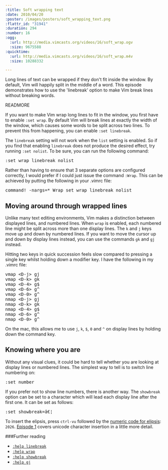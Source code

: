 ```yaml
--- 
:title: Soft wrapping text
:date: 2010/04/20
:poster: /images/posters/soft_wrapping_text.png
:flattr_id: "31941"
:duration: 294
:number: 16
:ogg: 
  :url: http://media.vimcasts.org/videos/16/soft_wrap.ogv
  :size: 9675588
:quicktime: 
  :url: http://media.vimcasts.org/videos/16/soft_wrap.m4v
  :size: 10288332

---
```


Long lines of text can be wrapped if they don't fit inside the window. By default, Vim will happily split in the middle of a word. This episode demonstrates how to use the 'linebreak' option to make Vim break lines without breaking words.


READMORE


If you want to make Vim wrap long lines to fit in the window, you first have to enable `:set wrap`. By default Vim will break lines at exactly the width of the window, which causes some words to be split across two lines. To prevent this from happening, you can enable `:set linebreak`. 

The `linebreak` setting will not work when the `list` setting is enabled. So if you find that enabling `linebreak` does not produce the desired effect, try running `:set nolist`. To be sure, you can run the following command:

<pre class="brush: vimscript">
:set wrap linebreak nolist
</pre>

Rather than having to ensure that 3 separate options are configured correctly, I would prefer if I could just issue the command `:Wrap`. This can be achieved by putting the following in your .vimrc file:

<pre class="brush: vimscript">
command! -nargs=* Wrap set wrap linebreak nolist
</pre>

Moving around through wrapped lines
-----------------------------------

Unlike many text editing environments, Vim makes a distinction between displayed lines, and numbered lines.  When `wrap` is enabled, each numbered line might be split across more than one display lines. The `k` and `j` keys move up and down by numbered lines. If you want to move the cursor up and down by display lines instead, you can use the commands `gk` and `gj` instead.

Hitting two keys in quick succession feels slow compared to pressing a single key whilst holding down a modifier key. I have the following in my .vimrc file:

<pre class="brush: vimscript">
vmap &lt;D-j&gt; gj
vmap &lt;D-k&gt; gk
vmap &lt;D-4&gt; g$
vmap &lt;D-6&gt; g^
vmap &lt;D-0&gt; g^
nmap &lt;D-j&gt; gj
nmap &lt;D-k&gt; gk
nmap &lt;D-4&gt; g$
nmap &lt;D-6&gt; g^
nmap &lt;D-0&gt; g^
</pre>
    
On the mac, this allows me to use `j`, `k`, `$`, `0` and `^` on display lines by holding down the command key.

Knowing where you are
---------------------

Without any visual clues, it could be hard to tell whether you are looking at display lines or numbered lines. The simplest way to tell is to switch line numbering on:

<pre class="brush: vimscript">
:set number
</pre>

If you prefer not to show line numbers, there is another way. The `showbreak` option can be set to a character which will lead each display line after the first one. It can be set as follows:

<pre class="brush: vimscript">
:set showbreak=â€¦
</pre>

To insert the elipsis, press `ctrl-vu` followed by the [numeric code for elipsis][elipsis]: `2026`. [Episode 1](http://vimcasts.org/e/1) covers unicode character insertion in a little more detail.

###Further reading

* [`:help linebreak`][linebreak]
* [`:help wrap`][wrap]
* [`:help showbreak`][showbreak]
* [`:help gj`][gj]

[linebreak]: http://vimdoc.sourceforge.net/htmldoc/options.html#'linebreak'
[showbreak]: http://vimdoc.sourceforge.net/htmldoc/options.html#'showbreak'
[wrap]: http://vimdoc.sourceforge.net/htmldoc/options.html#'wrap'
[gj]: http://vimdoc.sourceforge.net/htmldoc/motion.html#gj
[elipsis]: http://www.fileformat.info/info/unicode/char/2026/index.htm 

